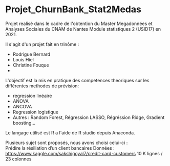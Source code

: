 # Projet_ChurnBank_Stat2Medas
Projet realisé dans le cadre de l'obtention du Master Megadonnées et Analyses Sociales du CNAM de Nantes Module statistiques 2 (USID17) en 2021.

Il s'agit d'un projet fait en trinôme :
  - Rodrigue Bernard
  - Louis Hiel 
  - Christine Fouque
  - 
L'objectif est la mis en pratique des competences theoriques sur les différentes methodes de prévision: 
  - regression linéaire
  - ANOVA
  - ANCOVA
  - Regression logistique
  - Autres : Random Forest, Régression LASSO, Régréssion Ridge, Gradient boosting...

Le langage utilisé est R a l'aide de R studio depuis Anaconda.

Plusieurs sujet sont proposés, nous avons choisi celui-ci :  
  Prédire la résiliation d’un client bancaires
  Données : https://www.kaggle.com/sakshigoyal7/credit-card-customers
  10 K lignes / 23 colonnes
